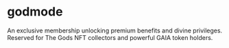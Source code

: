 # godmode
An exclusive membership unlocking premium benefits and divine privileges. Reserved for The Gods NFT collectors and powerful GAIA token holders.
